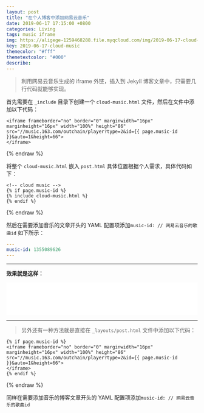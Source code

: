```yaml
---
layout: post
title: "在个人博客中添加网易云音乐"
date: 2019-06-17 17:15:00 +0800
categories: Living
tags: music iframe
img: https://aligege-1259468288.file.myqcloud.com/img/2019-06-17-cloud-music.jpg
key: 2019-06-17-cloud-music
themecolor: "#fff"
themetextcolor: "#000"
describe: 
---
```


> 利用网易云音乐生成的 iframe 外链，插入到 Jekyll 博客文章中，只需要几行代码就能够实现。

<!--more-->

首先需要在 `_include` 目录下创建一个 `cloud-music.html` 文件，然后在文件中添加以下代码：

```html{% raw %}
<iframe frameborder="no" border="0" marginwidth="16px" marginheight="16px" width="100%" height="86"
src="//music.163.com/outchain/player?type=2&id={{ page.music-id }}&auto=1&height=66">
</iframe>
```
{% endraw %}

将整个 `cloud-music.html` 嵌入 `post.html` 具体位置根据个人需求，具体代码如下：

```liquid{% raw %}
<!-- cloud music -->
{% if page.music-id %}
{% include cloud-music.html %}
{% endif %}
```
{% endraw %}

然后在需要添加音乐的文章开头的 YAML 配置项添加`music-id: // 网易云音乐的歌曲id` 如下所示：

```yml
---
music-id: 1355089626
---
```

---

**效果就是这样：**
<iframe frameborder="no" border="0" marginwidth="16px" marginheight="16px" width="100%" height="86"
src="//music.163.com/outchain/player?type=2&id=1355089626&auto=0&height=66">
</iframe>

---

> 另外还有一种方法就是直接在 `_layouts/post.html` 文件中添加以下代码：

```html{% raw %}
{% if page.music-id %}
<iframe frameborder="no" border="0" marginwidth="16px" marginheight="16px" width="100%" height="86"
src="//music.163.com/outchain/player?type=2&id={{ page.music-id }}&auto=1&height=66">
</iframe>
{% endif %}
```
{% endraw %}

同样在需要添加音乐的博客文章开头的 YAML 配置项添加`music-id: // 网易云音乐的歌曲id`
